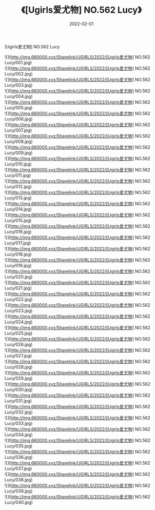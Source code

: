 ﻿---
layout: post
title:  《[Ugirls爱尤物] NO.562 Lucy》
date:   2022-02-01
img: http://img.660000.xyz/Sharelink/UGIRLS/2022/[Ugirls爱尤物] NO.562 Lucy/000.jpg
categories: [美女, 清纯, 唯美]
---

[Ugirls爱尤物] NO.562 Lucy

 ![](http://img.660000.xyz/Sharelink/UGIRLS/2022/[Ugirls爱尤物] NO.562 Lucy/001.jpg) <br>![](http://img.660000.xyz/Sharelink/UGIRLS/2022/[Ugirls爱尤物] NO.562 Lucy/002.jpg) <br>![](http://img.660000.xyz/Sharelink/UGIRLS/2022/[Ugirls爱尤物] NO.562 Lucy/003.jpg) <br>![](http://img.660000.xyz/Sharelink/UGIRLS/2022/[Ugirls爱尤物] NO.562 Lucy/004.jpg) <br>![](http://img.660000.xyz/Sharelink/UGIRLS/2022/[Ugirls爱尤物] NO.562 Lucy/005.jpg) <br>![](http://img.660000.xyz/Sharelink/UGIRLS/2022/[Ugirls爱尤物] NO.562 Lucy/006.jpg) <br>![](http://img.660000.xyz/Sharelink/UGIRLS/2022/[Ugirls爱尤物] NO.562 Lucy/007.jpg) <br>![](http://img.660000.xyz/Sharelink/UGIRLS/2022/[Ugirls爱尤物] NO.562 Lucy/008.jpg) <br>![](http://img.660000.xyz/Sharelink/UGIRLS/2022/[Ugirls爱尤物] NO.562 Lucy/009.jpg) <br>![](http://img.660000.xyz/Sharelink/UGIRLS/2022/[Ugirls爱尤物] NO.562 Lucy/010.jpg) <br>![](http://img.660000.xyz/Sharelink/UGIRLS/2022/[Ugirls爱尤物] NO.562 Lucy/011.jpg) <br>![](http://img.660000.xyz/Sharelink/UGIRLS/2022/[Ugirls爱尤物] NO.562 Lucy/012.jpg) <br>![](http://img.660000.xyz/Sharelink/UGIRLS/2022/[Ugirls爱尤物] NO.562 Lucy/013.jpg) <br>![](http://img.660000.xyz/Sharelink/UGIRLS/2022/[Ugirls爱尤物] NO.562 Lucy/014.jpg) <br>![](http://img.660000.xyz/Sharelink/UGIRLS/2022/[Ugirls爱尤物] NO.562 Lucy/015.jpg) <br>![](http://img.660000.xyz/Sharelink/UGIRLS/2022/[Ugirls爱尤物] NO.562 Lucy/016.jpg) <br>![](http://img.660000.xyz/Sharelink/UGIRLS/2022/[Ugirls爱尤物] NO.562 Lucy/017.jpg) <br>![](http://img.660000.xyz/Sharelink/UGIRLS/2022/[Ugirls爱尤物] NO.562 Lucy/018.jpg) <br>![](http://img.660000.xyz/Sharelink/UGIRLS/2022/[Ugirls爱尤物] NO.562 Lucy/019.jpg) <br>![](http://img.660000.xyz/Sharelink/UGIRLS/2022/[Ugirls爱尤物] NO.562 Lucy/020.jpg) <br>![](http://img.660000.xyz/Sharelink/UGIRLS/2022/[Ugirls爱尤物] NO.562 Lucy/021.jpg) <br>![](http://img.660000.xyz/Sharelink/UGIRLS/2022/[Ugirls爱尤物] NO.562 Lucy/022.jpg) <br>![](http://img.660000.xyz/Sharelink/UGIRLS/2022/[Ugirls爱尤物] NO.562 Lucy/023.jpg) <br>![](http://img.660000.xyz/Sharelink/UGIRLS/2022/[Ugirls爱尤物] NO.562 Lucy/024.jpg) <br>![](http://img.660000.xyz/Sharelink/UGIRLS/2022/[Ugirls爱尤物] NO.562 Lucy/025.jpg) <br>![](http://img.660000.xyz/Sharelink/UGIRLS/2022/[Ugirls爱尤物] NO.562 Lucy/026.jpg) <br>![](http://img.660000.xyz/Sharelink/UGIRLS/2022/[Ugirls爱尤物] NO.562 Lucy/027.jpg) <br>![](http://img.660000.xyz/Sharelink/UGIRLS/2022/[Ugirls爱尤物] NO.562 Lucy/028.jpg) <br>![](http://img.660000.xyz/Sharelink/UGIRLS/2022/[Ugirls爱尤物] NO.562 Lucy/029.jpg) <br>![](http://img.660000.xyz/Sharelink/UGIRLS/2022/[Ugirls爱尤物] NO.562 Lucy/030.jpg) <br>![](http://img.660000.xyz/Sharelink/UGIRLS/2022/[Ugirls爱尤物] NO.562 Lucy/031.jpg) <br>![](http://img.660000.xyz/Sharelink/UGIRLS/2022/[Ugirls爱尤物] NO.562 Lucy/032.jpg) <br>![](http://img.660000.xyz/Sharelink/UGIRLS/2022/[Ugirls爱尤物] NO.562 Lucy/033.jpg) <br>![](http://img.660000.xyz/Sharelink/UGIRLS/2022/[Ugirls爱尤物] NO.562 Lucy/034.jpg) <br>![](http://img.660000.xyz/Sharelink/UGIRLS/2022/[Ugirls爱尤物] NO.562 Lucy/035.jpg) <br>![](http://img.660000.xyz/Sharelink/UGIRLS/2022/[Ugirls爱尤物] NO.562 Lucy/036.jpg) <br>![](http://img.660000.xyz/Sharelink/UGIRLS/2022/[Ugirls爱尤物] NO.562 Lucy/037.jpg) <br>![](http://img.660000.xyz/Sharelink/UGIRLS/2022/[Ugirls爱尤物] NO.562 Lucy/038.jpg) <br>![](http://img.660000.xyz/Sharelink/UGIRLS/2022/[Ugirls爱尤物] NO.562 Lucy/039.jpg) <br>![](http://img.660000.xyz/Sharelink/UGIRLS/2022/[Ugirls爱尤物] NO.562 Lucy/040.jpg) <br>